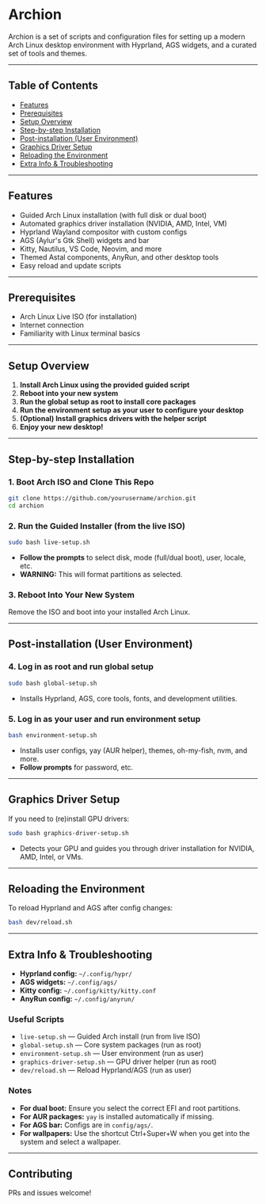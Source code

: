 # Archion

Archion is a set of scripts and configuration files for setting up a modern Arch Linux desktop environment with Hyprland, AGS widgets, and a curated set of tools and themes.

---

## Table of Contents

- [Features](#features)
- [Prerequisites](#prerequisites)
- [Setup Overview](#setup-overview)
- [Step-by-step Installation](#step-by-step-installation)
- [Post-installation (User Environment)](#post-installation-user-environment)
- [Graphics Driver Setup](#graphics-driver-setup)
- [Reloading the Environment](#reloading-the-environment)
- [Extra Info & Troubleshooting](#extra-info--troubleshooting)

---

## Features

- Guided Arch Linux installation (with full disk or dual boot)
- Automated graphics driver installation (NVIDIA, AMD, Intel, VM)
- Hyprland Wayland compositor with custom configs
- AGS (Aylur's Gtk Shell) widgets and bar
- Kitty, Nautilus, VS Code, Neovim, and more
- Themed Astal components, AnyRun, and other desktop tools
- Easy reload and update scripts

---

## Prerequisites

- Arch Linux Live ISO (for installation)
- Internet connection
- Familiarity with Linux terminal basics

---

## Setup Overview

1. **Install Arch Linux using the provided guided script**
2. **Reboot into your new system**
3. **Run the global setup as root to install core packages**
4. **Run the environment setup as your user to configure your desktop**
5. **(Optional) Install graphics drivers with the helper script**
6. **Enjoy your new desktop!**

---

## Step-by-step Installation

### 1. Boot Arch ISO and Clone This Repo

```bash
git clone https://github.com/yourusername/archion.git
cd archion
```

### 2. Run the Guided Installer (from the live ISO)

```bash
sudo bash live-setup.sh
```

- **Follow the prompts** to select disk, mode (full/dual boot), user, locale, etc.
- **WARNING:** This will format partitions as selected.

### 3. Reboot Into Your New System

Remove the ISO and boot into your installed Arch Linux.

---

## Post-installation (User Environment)

### 4. Log in as root and run global setup

```bash
sudo bash global-setup.sh
```

- Installs Hyprland, AGS, core tools, fonts, and development utilities.

### 5. Log in as your user and run environment setup

```bash
bash environment-setup.sh
```

- Installs user configs, yay (AUR helper), themes, oh-my-fish, nvm, and more.
- **Follow prompts** for password, etc.

---

## Graphics Driver Setup

If you need to (re)install GPU drivers:

```bash
sudo bash graphics-driver-setup.sh
```

- Detects your GPU and guides you through driver installation for NVIDIA, AMD, Intel, or VMs.

---

## Reloading the Environment

To reload Hyprland and AGS after config changes:

```bash
bash dev/reload.sh
```

---

## Extra Info & Troubleshooting

- **Hyprland config:** `~/.config/hypr/`
- **AGS widgets:** `~/.config/ags/`
- **Kitty config:** `~/.config/kitty/kitty.conf`
- **AnyRun config:** `~/.config/anyrun/`

### Useful Scripts

- `live-setup.sh` — Guided Arch install (run from live ISO)
- `global-setup.sh` — Core system packages (run as root)
- `environment-setup.sh` — User environment (run as user)
- `graphics-driver-setup.sh` — GPU driver helper (run as root)
- `dev/reload.sh` — Reload Hyprland/AGS (run as user)

### Notes

- **For dual boot:** Ensure you select the correct EFI and root partitions.
- **For AUR packages:** `yay` is installed automatically if missing.
- **For AGS bar:** Configs are in `config/ags/`.
- **For wallpapers:** Use the shortcut Ctrl+Super+W when you get into the system and select a wallpaper.

---

## Contributing

PRs and issues welcome!
